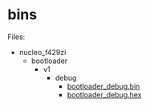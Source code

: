 # bins

Files:

- nucleo_f429zi
  - bootloader
    - v1
      - debug
        - [bootloader_debug.bin](./bootloader_debug.bin)
        - [bootloader_debug.hex](./bootloader_debug.hex)